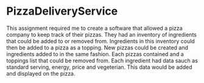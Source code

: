 # PizzaDeliveryService
This assignment required me to create a software that allowed a pizza company to keep track of their pizzas. They had an inventory of ingredients that could be added to or removed from. Ingredients in this inventory could then be added to a pizza as a topping. New pizzas could be created and ingredients added to in the same fashion. Each pizzas contained and a toppings list that could be removed from. Each ingredient had data sauch as standard serving, energy, price and vegeterian. This data would be added and displayed on the pizza.
